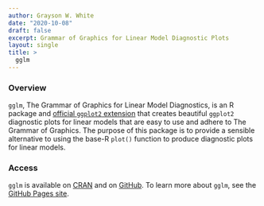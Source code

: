 ```yaml
---
author: Grayson W. White
date: "2020-10-08"
draft: false
excerpt: Grammar of Graphics for Linear Model Diagnostic Plots
layout: single
title: >
  gglm
---
```


### Overview

`gglm`, The Grammar of Graphics for Linear Model
Diagnostics, is an R package and [official `ggplot2`
extension](https://exts.ggplot2.tidyverse.org/gallery/) that creates
beautiful `ggplot2` diagnostic plots for linear models that are easy to
use and adhere to The Grammar of Graphics. The purpose of this package
is to provide a sensible alternative to using the base-R `plot()`
function to produce diagnostic plots for linear models.

### Access

`gglm` is available on [CRAN](https://CRAN.R-project.org/package=gglm) and on [GitHub](https://github.com/graysonwhite/gglm). To learn more about `gglm`, see
the [GitHub Pages site](https://graysonwhite.com/gglm/).

